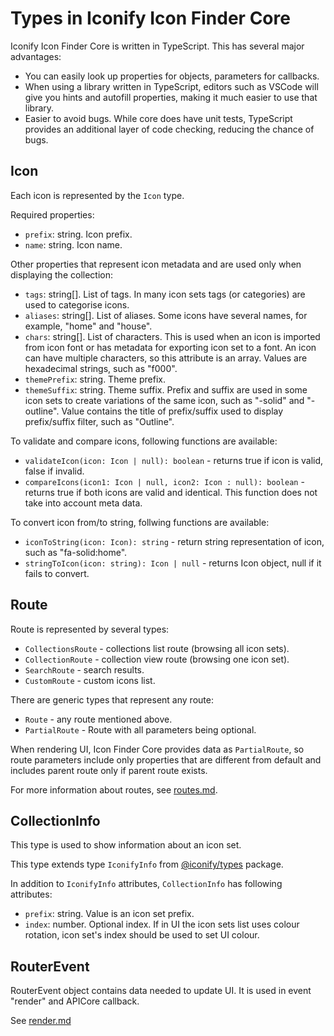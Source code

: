 # Types in Iconify Icon Finder Core

Iconify Icon Finder Core is written in TypeScript. This has several major advantages:

-   You can easily look up properties for objects, parameters for callbacks.
-   When using a library written in TypeScript, editors such as VSCode will give you hints and autofill properties, making it much easier to use that library.
-   Easier to avoid bugs. While core does have unit tests, TypeScript provides an additional layer of code checking, reducing the chance of bugs.

## Icon

Each icon is represented by the `Icon` type.

Required properties:

-   `prefix`: string. Icon prefix.
-   `name`: string. Icon name.

Other properties that represent icon metadata and are used only when displaying the collection:

-   `tags`: string[]. List of tags. In many icon sets tags (or categories) are used to categorise icons.
-   `aliases`: string[]. List of aliases. Some icons have several names, for example, "home" and "house".
-   `chars`: string[]. List of characters. This is used when an icon is imported from icon font or has metadata for exporting icon set to a font. An icon can have multiple characters, so this attribute is an array. Values are hexadecimal strings, such as "f000".
-   `themePrefix`: string. Theme prefix.
-   `themeSuffix`: string. Theme suffix. Prefix and suffix are used in some icon sets to create variations of the same icon, such as "-solid" and "-outline". Value contains the title of prefix/suffix used to display prefix/suffix filter, such as "Outline".

To validate and compare icons, following functions are available:

-   `validateIcon(icon: Icon | null): boolean` - returns true if icon is valid, false if invalid.
-   `compareIcons(icon1: Icon | null, icon2: Icon : null): boolean` - returns true if both icons are valid and identical. This function does not take into account meta data.

To convert icon from/to string, follwing functions are available:

-   `iconToString(icon: Icon): string` - return string representation of icon, such as "fa-solid:home".
-   `stringToIcon(icon: string): Icon | null` - returns Icon object, null if it fails to convert.

## Route

Route is represented by several types:

-   `CollectionsRoute` - collections list route (browsing all icon sets).
-   `CollectionRoute` - collection view route (browsing one icon set).
-   `SearchRoute` - search results.
-   `CustomRoute` - custom icons list.

There are generic types that represent any route:

-   `Route` - any route mentioned above.
-   `PartialRoute` - Route with all parameters being optional.

When rendering UI, Icon Finder Core provides data as `PartialRoute`, so route parameters include only properties that are different from default and includes parent route only if parent route exists.

For more information about routes, see [routes.md](routes.md).

## CollectionInfo

This type is used to show information about an icon set.

This type extends type `IconifyInfo` from [@iconify/types](https://github.com/iconify/types) package.

In addition to `IconifyInfo` attributes, `CollectionInfo` has following attributes:

-   `prefix`: string. Value is an icon set prefix.
-   `index`: number. Optional index. If in UI the icon sets list uses colour rotation, icon set's index should be used to set UI colour.

## RouterEvent

RouterEvent object contains data needed to update UI. It is used in event "render" and APICore callback.

See [render.md](render.md)
